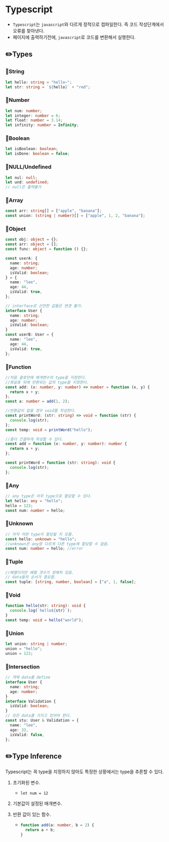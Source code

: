 # Typescript

- `Typescript`는 `javascript`와 다르게 정적으로 컴파일한다. 즉 코드 작성단계에서 오류를 찾아낸다.
- 페이지에 출력하기전에, `javascript`로 코드를 변환해서 실행한다.

## ✏️Types

### 📌String

```typescript
let hello: string = "hello~";
let str: string = `${hello}` + "red";
```

### 📌Number

```typescript
let num: number;
let integer: number = 6;
let float: number = 3.14;
let infinity: number = Infinity;
```

### 📌Boolean

```typescript
let isBoolean: boolean;
let isDone: boolean = false;
```

### 📌NULL/Undefined

```typescript
let nul: null;
let und: undefined;
// null은 출력불가
```

### 📌Array

```typescript
const arr: string[] = ["apple", "banana"];
const union: (string | number)[] = ["apple", 1, 2, "banana"];
```

### 📌Object

```typescript
const obj: object = {};
const arr: object = [];
const func: object = function () {};

const userA: {
  name: string;
  age: number;
  isValid: boolean;
} = {
  name: "lee",
  age: 44,
  isValid: true,
};

// interface로 선언한 값들은 변경 불가.
interface User {
  name: string;
  age: number;
  isValid: boolean;
}
const userB: User = {
  name: "lee",
  age: 44,
  isValid: true,
};
```

### 📌Function

```typescript
//처음 괄호안에 매개변수의 type을 지정한다.
//화살표 뒤에 반환되는 값의 type을 지정한다.
const add: (x: number, y: number) => number = function (x, y) {
  return x + y;
};
const a: number = add(1, 2);

//반환값이 없을 경우 void를 작성한다.
const printWord: (str: string) => void = function (str) {
  console.log(str);
};
const temp: void = printWord("hello");

//좀더 간결하게 작성할 수 있다.
const add = function (x: number, y: number): number {
  return x + y;
};

const printWord = function (str: string): void {
  console.log(str);
};
```

### 📌Any

```typescript
// any type은 아무 type으로 할당할 수 있다.
let hello: any = "hello";
hello = 123;
const num: number = hello;
```

### 📌Unknown

```typescript
// 아직 어떤 type이 할당될 지 모름.
const hello: unknown = "hello";
//unknown은 any랑 다르게 다른 type에 할당할 수 없음.
const num: number = hello; //error
```

### 📌Tuple

```typescript
//배열이지만 배열 갯수가 정해져 있음.
// data들의 순서가 중요함.
const tuple: [string, number, boolean] = ["a", 1, false];
```

### 📌Void

```typescript
function hello(str: string): void {
  console.log(`hello${str}`);
}
const temp: void = hello("world");
```

### 📌Union

```typescript
let union: string | number;
union = "hello";
union = 123;
```

### 📌Intersection

```typescript
// 객체 data를 define
interface User {
  name: string;
  age: number;
}
interface Validation {
  isValid: boolean;
}
// 모든 data를 가지고 있어야 한다.
const stu: User & Validation = {
  name: "lee",
  age: 33,
  isValid: false,
};
```

## ✏️Type Inference

Typescript는 꼭 type을 지정하지 않아도 특정한 상황에서는 type을 추론할 수 있다.

1. 초기화된 변수.

   - `let num = 12`

2. 기본값이 설정된 매개변수.
3. 반환 값이 있는 함수.
   - ```typescript
     function add(a: number, b = 2) {
       return a + b;
     }
     ```
